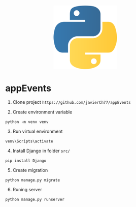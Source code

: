 <p align="center">
  <a href="http://nestjs.com/" target="blank"><img src="./src/media/logo.png" width="200" alt="Nest Logo" /></a>
</p>


# appEvents

1. Clone project
```https://github.com/javierCh77/appEvents```


2. Create environment variable
```
python -m venv venv
```


3. Run virtual environment
```
venv\Scripts\activate
```

4. Install Django in folder ```src/```
```
pip install Django
```
5. Create migration
```
python manage.py migrate
```
6. Runing server 
```
python manage.py runserver
```



